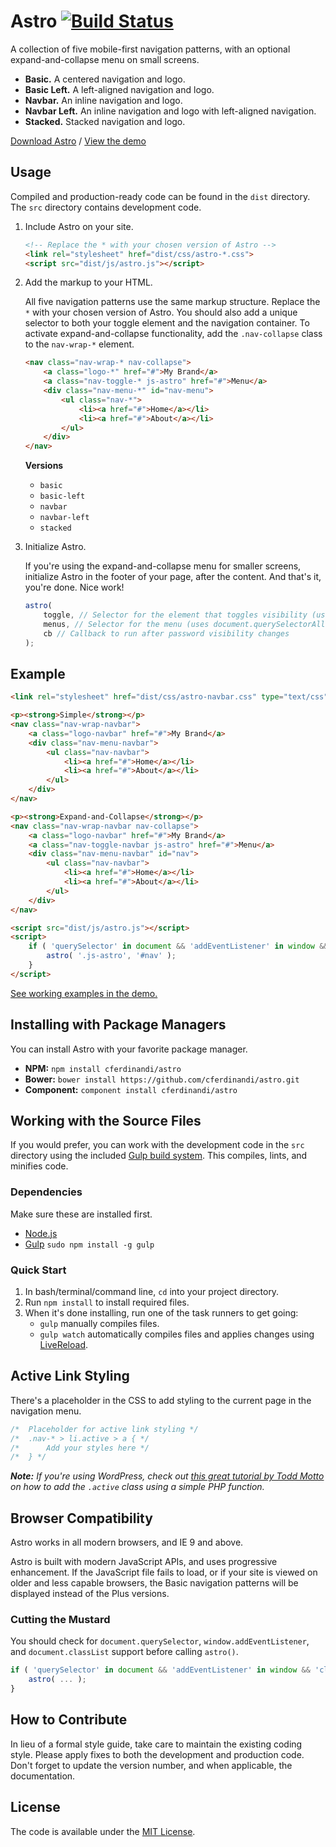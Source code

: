 # Astro [![Build Status](https://travis-ci.org/cferdinandi/astro.svg)](https://travis-ci.org/cferdinandi/astro)
A collection of five mobile-first navigation patterns, with an optional expand-and-collapse menu on small screens.

* **Basic.** A centered navigation and logo.
* **Basic Left.** A left-aligned navigation and logo.
* **Navbar.** An inline navigation and logo.
* **Navbar Left.** An inline navigation and logo with left-aligned navigation.
* **Stacked.** Stacked navigation and logo.

[Download Astro](https://github.com/cferdinandi/astro/archive/master.zip) / [View the demo](http://cferdinandi.github.io/astro/)


## Usage

Compiled and production-ready code can be found in the `dist` directory. The `src` directory contains development code.

1. Include Astro on your site.

	```html
	<!-- Replace the * with your chosen version of Astro -->
	<link rel="stylesheet" href="dist/css/astro-*.css">
	<script src="dist/js/astro.js"></script>
	```
2. Add the markup to your HTML.

	All five navigation patterns use the same markup structure. Replace the `*` with your chosen version of Astro. You should also add a unique selector to both your toggle element and the navigation container. To activate expand-and-collapse functionality, add the `.nav-collapse` class to the `nav-wrap-*` element.

	```html
	<nav class="nav-wrap-* nav-collapse">
		<a class="logo-*" href="#">My Brand</a>
		<a class="nav-toggle-* js-astro" href="#">Menu</a>
		<div class="nav-menu-*" id="nav-menu">
			<ul class="nav-*">
				<li><a href="#">Home</a></li>
				<li><a href="#">About</a></li>
			</ul>
		</div>
	</nav>
	```

	**Versions**

	* `basic`
	* `basic-left`
	* `navbar`
	* `navbar-left`
	* `stacked`
3. Initialize Astro.

	If you're using the expand-and-collapse menu for smaller screens, initialize Astro in the footer of your page, after the content. And that's it, you're done. Nice work!

	```js
	astro(
		toggle, // Selector for the element that toggles visibility (uses document.querySelector)
		menus, // Selector for the menu (uses document.querySelectorAll)
		cb // Callback to run after password visibility changes
	);
	```


## Example

```html
<link rel="stylesheet" href="dist/css/astro-navbar.css" type="text/css">

<p><strong>Simple</strong></p>
<nav class="nav-wrap-navbar">
	<a class="logo-navbar" href="#">My Brand</a>
	<div class="nav-menu-navbar">
		<ul class="nav-navbar">
			<li><a href="#">Home</a></li>
			<li><a href="#">About</a></li>
		</ul>
	</div>
</nav>

<p><strong>Expand-and-Collapse</strong></p>
<nav class="nav-wrap-navbar nav-collapse">
	<a class="logo-navbar" href="#">My Brand</a>
	<a class="nav-toggle-navbar js-astro" href="#">Menu</a>
	<div class="nav-menu-navbar" id="nav">
		<ul class="nav-navbar">
			<li><a href="#">Home</a></li>
			<li><a href="#">About</a></li>
		</ul>
	</div>
</nav>

<script src="dist/js/astro.js"></script>
<script>
	if ( 'querySelector' in document && 'addEventListener' in window && 'classList' in document.createElement('_') ) {
		astro( '.js-astro', '#nav' );
	}
</script>
```

[See working examples in the demo.](http://cferdinandi.github.io/astro/)



## Installing with Package Managers

You can install Astro with your favorite package manager.

* **NPM:** `npm install cferdinandi/astro`
* **Bower:** `bower install https://github.com/cferdinandi/astro.git`
* **Component:** `component install cferdinandi/astro`



## Working with the Source Files

If you would prefer, you can work with the development code in the `src` directory using the included [Gulp build system](http://gulpjs.com/). This compiles, lints, and minifies code.

### Dependencies
Make sure these are installed first.

* [Node.js](http://nodejs.org)
* [Gulp](http://gulpjs.com) `sudo npm install -g gulp`

### Quick Start

1. In bash/terminal/command line, `cd` into your project directory.
2. Run `npm install` to install required files.
3. When it's done installing, run one of the task runners to get going:
	* `gulp` manually compiles files.
	* `gulp watch` automatically compiles files and applies changes using [LiveReload](http://livereload.com/).



## Active Link Styling

There's a placeholder in the CSS to add styling to the current page in the navigation menu.

```css
/*  Placeholder for active link styling */
/*  .nav-* > li.active > a { */
/*      Add your styles here */
/*  } */
```

***Note:*** *If you're using WordPress, check out [this great tutorial by Todd Motto](http://www.toddmotto.com/highlight-your-current-page-with-wordpress-conditionals) on how to add the `.active` class using a simple PHP function.*



## Browser Compatibility

Astro works in all modern browsers, and IE 9 and above.

Astro is built with modern JavaScript APIs, and uses progressive enhancement. If the JavaScript file fails to load, or if your site is viewed on older and less capable browsers, the Basic navigation patterns will be displayed instead of the Plus versions.

### Cutting the Mustard

You should check for `document.querySelector`, `window.addEventListener`, and `document.classList` support before calling `astro()`.

```js
if ( 'querySelector' in document && 'addEventListener' in window && 'classList' in document.createElement('_') ) {
	astro( ... );
}
```



## How to Contribute

In lieu of a formal style guide, take care to maintain the existing coding style. Please apply fixes to both the development and production code. Don't forget to update the version number, and when applicable, the documentation.



## License

The code is available under the [MIT License](LICENSE.md).